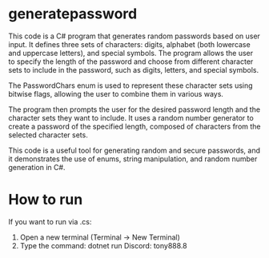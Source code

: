 ﻿# generatepassword
 
This code is a C# program that generates random passwords based on user input. It defines three sets of characters: digits, alphabet (both lowercase and uppercase letters), and special symbols. The program allows the user to specify the length of the password and choose from different character sets to include in the password, such as digits, letters, and special symbols.

The PasswordChars enum is used to represent these character sets using bitwise flags, allowing the user to combine them in various ways.

The program then prompts the user for the desired password length and the character sets they want to include. It uses a random number generator to create a password of the specified length, composed of characters from the selected character sets.

This code is a useful tool for generating random and secure passwords, and it demonstrates the use of enums, string manipulation, and random number generation in C#.

# How to run
If you want to run via .cs:

1. Open a new terminal (Terminal -> New Terminal)
2. Type the command: dotnet run
Discord: tony888.8
